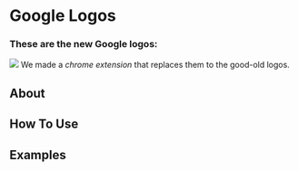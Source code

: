 # Google Logos 
### These are the new Google logos:
![](https://raw.githubusercontent.com/sharp30/Google-Logos/main/images/all_logos.jpeg)
We made a *chrome extension* that replaces them to the good-old logos.
## About
## How To Use
## Examples